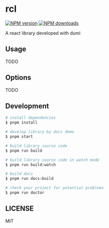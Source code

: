 # rcl

[![NPM version](https://img.shields.io/npm/v/rcl.svg?style=flat)](https://npmjs.org/package/rcl)
[![NPM downloads](http://img.shields.io/npm/dm/rcl.svg?style=flat)](https://npmjs.org/package/rcl)

A react library developed with dumi

## Usage

TODO

## Options

TODO

## Development

```bash
# install dependencies
$ pnpm install

# develop library by docs demo
$ pnpm start

# build library source code
$ pnpm run build

# build library source code in watch mode
$ pnpm run build:watch

# build docs
$ pnpm run docs:build

# check your project for potential problems
$ pnpm run doctor
```

## LICENSE

MIT
